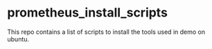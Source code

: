 # prometheus_install_scripts
This repo contains a list of scripts to install the tools used in demo on ubuntu. 
